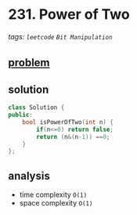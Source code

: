 # 231. Power of Two

###### tags: `leetcode` `Bit Manipulation`

## [problem](https://leetcode.com/problems/power-of-two/)

## solution

```c++
class Solution {
public:
    bool isPowerOfTwo(int n) {
        if(n<=0) return false;
        return (n&(n-1)) ==0;
    }
};
```

## analysis
- time complexity `O(1)`
- space complexity `O(1)`

